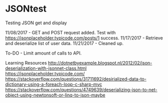 # JSONtest
Testing JSON get and display


11/08/2017 - GET and POST request added. Test with https://jsonplaceholder.typicode.com/posts/1 success.
11/17/2017 - Retrieve and deserialize list of user data.
11/21/2017 - Cleaned up.

To-DO - Limit amount of calls to API.

Learning Resources
http://dotnetbyexample.blogspot.nl/2012/02/json-deserialization-with-jsonnet-class.html 
https://jsonplaceholder.typicode.com/
https://stackoverflow.com/questions/31711692/desirialized-data-to-dictionary-using-a-foreach-loop-c-sharp-mvc
https://stackoverflow.com/questions/4749639/deserializing-json-to-net-object-using-newtonsoft-or-linq-to-json-maybe
